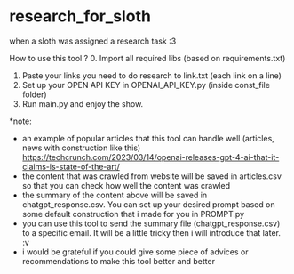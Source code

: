 # research_for_sloth
when a sloth was assigned a research task :3

How to use this tool ?
0. Import all required libs (based on requirements.txt)
1. Paste your links you need to do research to link.txt (each link on a line)
2. Set up your OPEN API KEY in OPENAI_API_KEY.py (inside const_file folder)
3. Run main.py and enjoy the show. 

*note: 
- an example of popular articles that this tool can handle well (articles, news with construction like this)
https://techcrunch.com/2023/03/14/openai-releases-gpt-4-ai-that-it-claims-is-state-of-the-art/
- the content that was crawled from website will be saved in articles.csv so that you can check how well the content was crawled
- the summary of the content above will be saved in chatgpt_response.csv. You can set up your desired prompt based on some default construction that i made for you in PROMPT.py
- you can use this tool to send the summary file (chatgpt_response.csv) to a specific email. It will be a little tricky then i will introduce that later. :v
- i would be grateful if you could give some piece of advices or recommendations to make this tool better and better
